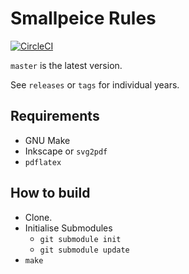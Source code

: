 Smallpeice Rules
================

[![CircleCI](https://circleci.com/gh/sourcebots/smallpeice-rules.svg?style=svg)](https://circleci.com/gh/sourcebots/smallpeice-rules)

`master` is the latest version.

See `releases` or `tags` for individual years.


Requirements
------------

- GNU Make
- Inkscape or `svg2pdf`
- `pdflatex`

How to build
------------

- Clone.
- Initialise Submodules
  - `git submodule init`
  - `git submodule update`
- `make`
